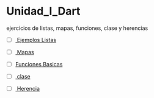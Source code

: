 # Unidad_I_Dart
ejercicios de listas, mapas, funciones, clase y herencias 

- [ ] [ Ejemplos Listas ](https://dartpad.dev/55ec5c4b0d7273bc411f4048405d55fd)

- [ ] [ Mapas ](https://dartpad.dev/1d4c1640f67caa65048897cd9d23fb4b)

- [ ] [Funciones Basicas](https://dartpad.dartlang.org/9820acffd68c1d244224efdff245559d)

- [ ] [ clase ](https://dartpad.dartlang.org/476530aceef41d227639989dc5f6c822)
 
- [ ] [ Herencia](https://dartpad.dartlang.org/779460046d0b6fb1b69b479ccad7d17e)
